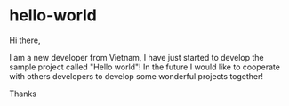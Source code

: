 # hello-world
Hi there,

I am a new developer from Vietnam, I have just started to develop the sample project called "Hello world"! In the future I would like to cooperate with others developers to develop some wonderful projects together!

Thanks
